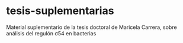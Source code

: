 # tesis-suplementarias
Material suplementario de la tesis doctoral de Maricela Carrera, sobre análisis del regulón σ54 en bacterias
